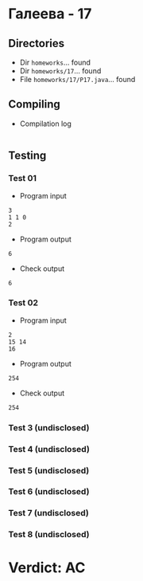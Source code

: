 # Галеева - 17
## Directories
- Dir `homeworks`... found
- Dir `homeworks/17`... found
- File `homeworks/17/P17.java`... found
## Compiling
- Compilation log
```

```
## Testing
### Test 01
- Program input
```
3
1 1 0
2

```
- Program output
```
6
```
- Check output
```
6

```
### Test 02
- Program input
```
2
15 14
16

```
- Program output
```
254
```
- Check output
```
254

```
### Test 3 (undisclosed)
### Test 4 (undisclosed)
### Test 5 (undisclosed)
### Test 6 (undisclosed)
### Test 7 (undisclosed)
### Test 8 (undisclosed)
# Verdict: AC
